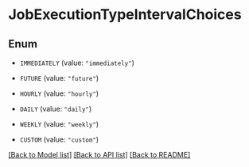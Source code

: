 # JobExecutionTypeIntervalChoices

## Enum


* `IMMEDIATELY` (value: `"immediately"`)

* `FUTURE` (value: `"future"`)

* `HOURLY` (value: `"hourly"`)

* `DAILY` (value: `"daily"`)

* `WEEKLY` (value: `"weekly"`)

* `CUSTOM` (value: `"custom"`)


[[Back to Model list]](../README.md#documentation-for-models) [[Back to API list]](../README.md#documentation-for-api-endpoints) [[Back to README]](../README.md)


